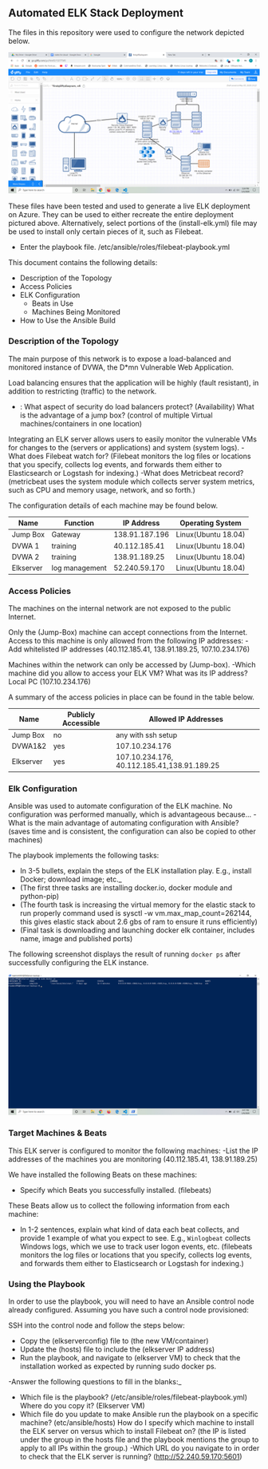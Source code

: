 ## Automated ELK Stack Deployment
 
The files in this repository were used to configure the network depicted below.
 
![path for your diagram](./Images/network_diagram.png.png)
 
These files have been tested and used to generate a live ELK deployment on Azure. They can be used to either recreate the entire deployment pictured above. Alternatively, select portions of the (install-elk.yml) file may be used to install only certain pieces of it, such as Filebeat.
 
  - Enter the playbook file. /etc/ansible/roles/filebeat-playbook.yml
 
This document contains the following details:
- Description of the Topology
- Access Policies
- ELK Configuration
  - Beats in Use
  - Machines Being Monitored
- How to Use the Ansible Build
 
 
### Description of the Topology
 
The main purpose of this network is to expose a load-balanced and monitored instance of DVWA, the D*mn Vulnerable Web Application.
 
Load balancing ensures that the application will be highly (fault resistant), in addition to restricting (traffic) to the network.
- : What aspect of security do load balancers protect? (Availability)  What is the advantage of a jump box? (control of multiple Virtual machines/containers in one location) 
 
Integrating an ELK server allows users to easily monitor the vulnerable VMs for changes to the (servers or applications) and system (system logs).
-What does Filebeat watch for? (Filebeat monitors the log files or locations that you specify, collects log events, and forwards them either to Elasticsearch or Logstash for indexing.)
-What does Metricbeat record? (metricbeat uses the system module which collects server system metrics, such as CPU and memory usage, network, and so forth.)
 
The configuration details of each machine may be found below.
 
| Name     | Function | IP Address | Operating System |
|----------|----------|------------|------------------|
| Jump Box | Gateway        | 138.91.187.196| Linux(Ubuntu 18.04)|
| DVWA 1   | training       | 40.112.185.41 | Linux(Ubuntu 18.04)|
| DVWA 2   | training       | 138.91.189.25 | Linux(Ubuntu 18.04)|
| Elkserver| log management | 52.240.59.170 | Linux(Ubuntu 18.04)|
 
### Access Policies
 
The machines on the internal network are not exposed to the public Internet. 
 
Only the (Jump-Box) machine can accept connections from the Internet. Access to this machine is only allowed from the following IP addresses:
-Add whitelisted IP addresses (40.112.185.41, 138.91.189.25, 107.10.234.176)
 
 
Machines within the network can only be accessed by (Jump-box).
-Which machine did you allow to access your ELK VM? What was its IP address?
Local PC (107.10.234.176)
 
A summary of the access policies in place can be found in the table below.
 
| Name     | Publicly Accessible | Allowed IP Addresses |
|----------|---------------------|----------------------|
| Jump Box | no                  | any with ssh setup   |
| DVWA1&2  | yes                 | 107.10.234.176       | 
| Elkserver| yes                 | 107.10.234.176, 40.112.185.41,138.91.189.25|
 
### Elk Configuration
 
Ansible was used to automate configuration of the ELK machine. No configuration was performed manually, which is advantageous because...
-What is the main advantage of automating configuration with Ansible? (saves time and is consistent, the configuration can also be copied to other machines)
 
The playbook implements the following tasks:
- In 3-5 bullets, explain the steps of the ELK installation play. E.g., install Docker; download image; etc._
- (The first three tasks are installing docker.io, docker module and python-pip)
- (The fourth task is increasing the virtual memory for the elastic stack to run properly command used is sysctl -w vm.max_map_count=262144, this gives elastic stack about 2.6 gbs of ram to ensure it runs efficiently)
- (Final task is downloading and launching docker elk container, includes name, image and published ports)   
 
The following screenshot displays the result of running `docker ps` after successfully configuring the ELK instance.
 
![screenshot of docker ps output](./Images/docker_ps.png.png)
 
### Target Machines & Beats
This ELK server is configured to monitor the following machines:
-List the IP addresses of the machines you are monitoring (40.112.185.41, 138.91.189.25)
 
We have installed the following Beats on these machines:
- Specify which Beats you successfully installed. (filebeats)
 
These Beats allow us to collect the following information from each machine:
- In 1-2 sentences, explain what kind of data each beat collects, and provide 1 example of what you expect to see. E.g., `Winlogbeat` collects Windows logs, which we use to track user logon events, etc. (filebeats monitors the log files or locations that you specify, collects log events, and forwards them either to Elasticsearch or Logstash for indexing.)
 
### Using the Playbook
In order to use the playbook, you will need to have an Ansible control node already configured. Assuming you have such a control node provisioned: 
 
SSH into the control node and follow the steps below:
- Copy the (elkserverconfig) file to (the new VM/container)
- Update the (hosts) file to include the (elkserver IP address) 
- Run the playbook, and navigate to (elkserver VM) to check that the installation worked as expected by running sudo docker ps. 
 
-Answer the following questions to fill in the blanks:_
- Which file is the playbook? (/etc/ansible/roles/filebeat-playbook.yml) Where do you copy it? (Elkserver VM)
- Which file do you update to make Ansible run the playbook on a specific machine? (etc/ansible/hosts) How do I specify which machine to install the ELK server on versus which to install Filebeat on? (the IP is listed under the group in the hosts file and the playbook mentions the group to apply to all IPs within the group.) 
-Which URL do you navigate to in order to check that the ELK server is running?
(http://52.240.59.170:5601)
 
 
